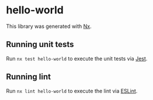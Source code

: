 # hello-world

This library was generated with [Nx](https://nx.dev).

## Running unit tests

Run `nx test hello-world` to execute the unit tests via [Jest](https://jestjs.io).

## Running lint

Run `nx lint hello-world` to execute the lint via [ESLint](https://eslint.org/).
